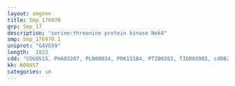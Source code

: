 ```yaml
---
layout: smgene
title: Smp_176970
grp: Smp_17
description: "serine:threonine protein kinase Nek4"
smp: Smp_176970.1
uniprot: "G4VG59"
length:  1833
cdd: "COG0515, PHA03207, PLN00034, PRK13184, PTZ00283, TIGR03903, cd08223, cl21453, pfam00069, smart00220"
kk: K08857
categories: sm
---
```

